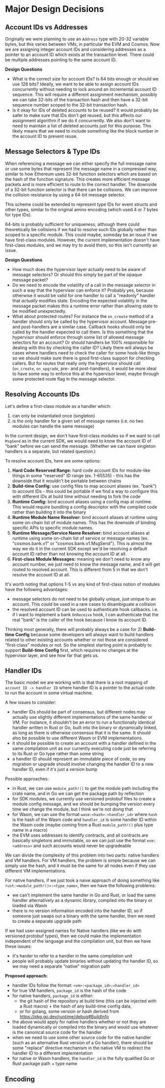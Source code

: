 # Major Design Decisions

## Account IDs vs Addresses

Originally we were planning to use an `Address` type with 20-32 variable bytes,
but this varies between VMs, in particular the EVM and Cosmos.
Now we are assigning integer account IDs and considering addresses as a pointer
to an account ID which exists at the transaction level.
There could be multiple addresses pointing to the same account ID.

**Design Questions**
* What is the correct size for account IDs? Is 64 bits enough or should we use 128 bits? Ideally, we want to be able to assign account IDs concurrently without needing to lock around an incremental account ID sequence. This will require a different assignment mechanism, possibly we can take 32-bits of the transaction hash and then have a 32-bit sequence number scoped to the 32-bit transaction hash.
* Is it okay for IDs of deleted accounts to be reused?
It would probably be safer to make sure that IDs don't get reused, but this affects our assignment algorithm if we do it concurrently.
We also don't want to need to maintain a list of deleted accounts just for this purpose.
This likely means that we need to include something like the block number in the account ID to prevent reuse.

## Message Selectors & Type IDs

When referencing a message we can either specify the full message name or use some bytes that represent the message name in a compressed way, similar to how Ethereum uses 32-bit function selectors which are based on the hash of the function signature.
This creates more efficient message packets
and is more efficient to route to the correct handler.
The downside of a 32-bit function selector is that there can be collisions.
We can improve the collision resistance by using a 64-bit message selector.

This scheme could be extended to represent type IDs for event structs and other types,
similar to the original amino encoding (which used 4 or 7 bytes for type IDs).

64-bits is probably sufficient for uniqueness, although there could theoretically be collisions if we had to resolve such IDs globally rather than scoped to a specific module. This could maybe, someday be an issue if we have first-class modules.
However, the current implementation doesn't have first-class modules, and we may try to avoid them, so this isn't currently an issue.

**Design Questions**
* How much does the hypervisor layer actually need to be aware of message selectors? Or should this simply be part of the opaque message packet?
* Do we need to encode the volatility of a call in the message selector in such a way that the hypervisor can enforce it? Probably yes, because otherwise it would be valid for one handler to call a "readonly" handler that _actually_ modifies state. Encoding the expected volatility in the message packet makes this a runtime error rather than allowing state to be modified unexpectedly.
* What about protected routes?
For instance the `on_create` method of a handler should only be called by the hypervisor account.
Message pre- and post-handlers are a similar case.
Callback hooks should only be called by the handler expected to call them. Is this something that the hypervisor should enforce through some list of allowed message selectors for an account? Or should handlers be 100% responsible for dealing with this by checking the caller ID?
Likely there will always be cases where handlers
need to check the caller for some hook-like things so we should make sure there is good first-class support 
for checking callers. But for routes that really only the hypervisor should call (`on_create`, `on_upgrade`, pre- and post-handlers), it would be more ideal to have some way to enforce this at the hypervisor level, maybe through some protected route flag in the message selector.

## Resolving Accounts IDs

Let's define a first-class module as a handler which:
1. can only be instantiated once (singleton)
2. is the only handler for a given set of message names (i.e. no two modules can handle the same message)

In the current design, we don't have first-class modules so if we want to call `MsgSend` as in the current SDK,
we would need to know the account ID of "bank" before we can send the message. (Whether we can have singleton
handlers is a separate, but related question.)

To resolve account IDs, here are some options:
1. **Hard Code Reserved Range:** hard code account IDs for module-like things in some "reserved" ID range (ex. 1-65535) - this has the downside that it wouldn't be portable between chains
2. **Build-time Config:** use config files to map account aliases (ex. "bank") to account IDs - this could be portable if we find a way to configure this with different IDs at build time without needing to fork the code
3. **Runtime Config:** bind account aliases using a config map at runtime. This would require bundling a config descriptor with the compiled code rather than building it into the binary
4. **Runtime Module Name Resolver:** bind account aliases at runtime using some on-chain list of module names. This has the downside of binding specific APIs to specific module names.
5. **Runtime Message/Service Name Resolver:** bind account aliases at runtime using some on-chain list of service or message names (ex. "cosmos.bank.v1" or "cosmos.bank.v1.MsgSend"). This is almost the way we do it in the current SDK except we'd be resolving a default account ID rather than not knowing the account ID at all.
6. **First-class Module Messages:** meaning we don't need to know any account number, we just need to know the message name, and it will get routed to resolved account. This is different from 5 in that we don't resolve the account ID at all.

It's worth noting that options 1-5 vs any kind of first-class notion of modules have the following advantages:
* message selectors do not need to be globally unique, just unique to an account. This could be used in a rare cases to disambiguate a collision
* the resolved account ID can be used to authenticate hook callbacks. i.e. if I want to implement a bank `OnReceive` hook, I can authenticate
that the real "bank" is the caller of the hook because I know its account ID.

Thinking most generally, there will probably always be a case for 2) **Build-time Config** because
some developers will always want to build handlers related to other existing accounts whether or not
those are considered "first-class" modules or not.
So the simplest starting point is probably to support **Build-time Config** first, which
requires no changes at the hypervisor layer, and see how far that gets us.

## Handler IDs

The basic model we are working with is that there is a root mapping of `account ID -> handler ID`
where handler ID is a pointer to the actual code to run the account in some virtual machine.

A few issues to consider:
* handler IDs should be part of consensus, but different nodes may actually use slightly different
implementations of the same handler or VM.
For instance, it shouldn't be an error to run a functionally identical handler written in Rust or Go,
built into the binary or dynamically linked, as long as there is otherwise consensus that it is the same.
It should also be possible to use different Wasm or EVM implementations.
* it should be possible to create an account with a handler defined in the same compilation unit as our currently executing code just be referring to its Rust or Go type rather than some string
* a handler ID should represent an immutable piece of code, so any migration or upgrade should involve changing the handler ID to a new handler ID, even if it's just a version bump

Possible approaches:
* in Rust, we can use `module_path!()` to get the module path including the crate name, and in Go we can get the package path by reflection
* for SDK modules, we currently use versioned protobuf files to create a module config message, and we should be bumping the version every time we change the module, but I think we're not doing that
* for Wasm, we can use the format `wasm:<hash>:<handler_id>` where `hash` is the hash of the Wasm code and `handler_id` is some handler ID within the Wasm code (maybe coming from a Rust `module_path!()` plus type name in a macro)
* the EVM uses addresses to identify contracts, and all contracts are basically singletons and immutable, so we can just use the format `evm:<address>` and such accounts would never be upgradeable

We can divide the complexity of this problem into two parts: native handlers and VM handlers.
For VM handlers, the problem is simple because we can simply use the hash, and it must be the same for
all nodes even if they use different VM implementations.

For native handlers, if we just took a naive approach of doing something like `rust:<module_path!()>:<type_name>`, then
we have the following problems:
* we can't implement the same handler in Go and Rust, or load the same handler alternatively as a dynamic
library, compiled into the binary or loaded via Wasm
* there is no version information encoded into the handler ID, so if someone just swaps out a binary with
the same handler, then we need to create a separate upgrade path

If we had user-assigned names for Native handlers (like we do with versioned protobuf types), then
we could make the implementation independent of the language and the compilation unit, but then we have these
issues:
* it's harder to refer to a handler in the same compilation unit
* people will probably update binaries without updating the handler ID, so we may need a separate "native" migration path

**Proposed approach:**
* handler IDs follow the format: `<vm>:<package_id>:<handler_id>`
* for true VM handlers, `package_id` is the hash of the code
* for native handlers, `package_id` is either:
    * the git hash of the repository at build time (this can be injected with a Rust macro) + the hash of any build-time config data,
    * or for golang, some version or hash derived from https://pkg.go.dev/runtime/debug#BuildInfo
* the above would apply for native handlers whether or not they are loaded dynamically or compiled into the binary and would use whatever is the canonical source code for the handler
* when we need to use some other source code for the native handler (such as an alternative Rust version of a Go handler), there should be some "replace" directive mechanism in the native VM to redirect the handler ID to a different implementation
* for native or Wasm handlers, the `handler_id` is the fully qualified Go or Rust package path + type name

## Encoding